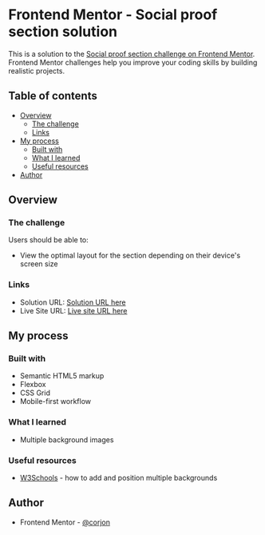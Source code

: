 # Frontend Mentor - Social proof section solution

This is a solution to the [Social proof section challenge on Frontend Mentor](https://www.frontendmentor.io/challenges/social-proof-section-6e0qTv_bA). Frontend Mentor challenges help you improve your coding skills by building realistic projects. 

## Table of contents

- [Overview](#overview)
  - [The challenge](#the-challenge)
  - [Links](#links)
- [My process](#my-process)
  - [Built with](#built-with)
  - [What I learned](#what-i-learned)
  - [Useful resources](#useful-resources)
- [Author](#author)

## Overview

### The challenge

Users should be able to:

- View the optimal layout for the section depending on their device's screen size

### Links

- Solution URL: [Solution URL here](https://www.frontendmentor.io/solutions/social-proof-section-using-grid-and-flexbox-faU8SV5TYU)
- Live Site URL: [Live site URL here](https://corjon.github.io/social-proof-section/)

## My process

### Built with

- Semantic HTML5 markup
- Flexbox
- CSS Grid
- Mobile-first workflow

### What I learned

- Multiple background images

### Useful resources

- [W3Schools](https://www.w3schools.com/Css/css3_backgrounds.asp) - how to add and position multiple backgrounds

## Author

- Frontend Mentor - [@corjon](https://www.frontendmentor.io/profile/corjon)
